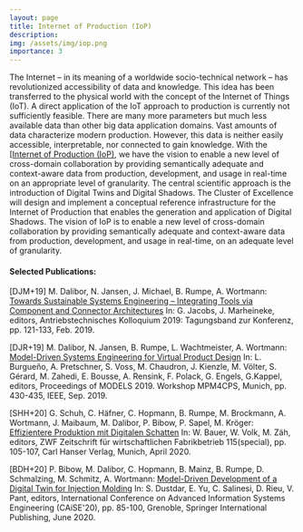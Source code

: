 ```yaml
---
layout: page
title: Internet of Production (IoP)
description: 
img: /assets/img/iop.png
importance: 3
---
```


The Internet – in its meaning of a worldwide socio-technical network – has revolutionized accessibility of data and 
knowledge. This idea has been transferred to the physical world with the concept of the Internet of Things (IoT). 
A direct application of the IoT approach to production is currently not sufficiently feasible. 
There are many more parameters but much less available data than other big data application domains. 
Vast amounts of data characterize modern production. However, this data is neither easily accessible, interpretable, 
nor connected to gain knowledge. With the [[Internet of Production (IoP)](https://www.rwth-aachen.de/go/id/bktz), 
we have the vision to enable a new level of cross-domain collaboration by providing semantically adequate and 
context-aware data from production, development, and usage in real-time on an appropriate level of granularity.
The central scientific approach is the introduction of Digital Twins and Digital Shadows. 
The Cluster of Excellence will design and implement a conceptual reference infrastructure for the 
Internet of Production that enables the generation and application of Digital Shadows. 
The vision of IoP is to enable a new level of cross-domain collaboration by providing semantically 
adequate and context-aware data from production, development, and usage in real-time, 
on an adequate level of granularity.

#### Selected Publications:

\[DJM+19] M. Dalibor, N. Jansen, J. Michael, B. Rumpe, A. Wortmann:
[Towards Sustainable Systems Engineering – Integrating Tools via Component and Connector Architectures](https://www.se-rwth.de/publications/Towards-Sustainable-Systems-Engineering-Integrating-Tools-via-Component-and-Connector-Architectures.pdf)
In: G. Jacobs, J. Marheineke, editors, Antriebstechnisches Kolloquium 2019: Tagungsband zur Konferenz, pp. 121-133, Feb. 2019.

\[DJR+19] M. Dalibor, N. Jansen, B. Rumpe, L. Wachtmeister, A. Wortmann:
[Model-Driven Systems Engineering for Virtual Product Design](https://www.se-rwth.de/publications/Model-Driven-Systems-Engineering-for-Virtual-Product-Design.pdf)
In: L. Burgueño, A. Pretschner, S. Voss, M. Chaudron, J. Kienzle, M. Völter, S. Gérard, M. Zahedi, E. Bousse, A. Rensink, F. Polack, G. Engels, G.Kappel, editors, Proceedings of MODELS 2019. Workshop MPM4CPS, Munich, pp. 430-435, IEEE, Sep. 2019.

\[SHH+20] G. Schuh, C. Häfner, C. Hopmann, B. Rumpe, M. Brockmann, A. Wortmann, J. Maibaum, M. Dalibor, P. Bibow, P. Sapel, M. Kröger:
[Effizientere Produktion mit Digitalen Schatten](https://www.se-rwth.de/publications/Effizientere-Produktion-mit-Digitalen-Schatten.pdf)
In: W. Bauer, W. Volk, M. Zäh, editors, ZWF Zeitschrift für wirtschaftlichen Fabrikbetrieb 115(special), pp. 105-107, Carl Hanser Verlag, Munich, April 2020.

\[BDH+20] P. Bibow, M. Dalibor, C. Hopmann, B. Mainz, B. Rumpe, D. Schmalzing, M. Schmitz, A. Wortmann:
[Model-Driven Development of a Digital Twin for Injection Molding](https://www.se-rwth.de/publications/Model-Driven-Development-of-a-Digital-Twin-for-Injection-Molding.pdf)
In: S. Dustdar, E. Yu, C. Salinesi, D. Rieu, V. Pant, editors, International Conference on Advanced Information Systems Engineering (CAiSE'20), pp. 85-100, Grenoble, Springer International Publishing, June 2020.

<div class="row">
    <div class="col-sm mt-3 mt-md-0">
        <img class="img-fluid rounded z-depth-1" src="{{ '/assets/img/iop.png' | relative_url }}" alt="" title="Dashboard"/>
    </div>
</div>